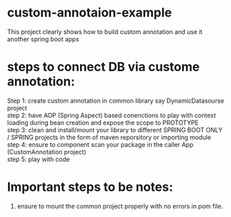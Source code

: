 # custom-annotaion-example
This project clearly shows how to build custom annotation and use it another spring boot apps


# steps to connect DB via custome annotation:

Step 1: create custom annotation in common library say DynamicDatasourse project <br>
step 2: have AOP (Spring Aspect) based conenctions to play with context loading during bean creation and expose the scope to PROTOTYPE<br>
step 3: clean and install/mount your library to different SPRING BOOT ONLY / SPRING projects in the form of maven reporsitory or importing module<br>
step 4: ensure to component scan your package in the caller App (CustomAnnotation project)<br>
step 5: play with code<br>


# Important steps to be notes:

1. ensure to mount the common project properly with no errors in pom file.<br>
